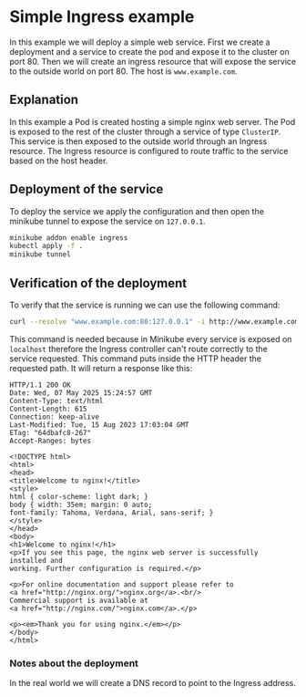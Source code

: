 # Simple Ingress example
In this example we will deploy a simple web service. First we create a deployment and a service to create the pod and expose it to the cluster on port 80.
Then we will create an ingress resource that will expose the service to the outside world on port 80. The host is ```www.example.com```.

## Explanation
In this example a Pod is created hosting a simple nginx web server. The Pod is exposed to the rest of the cluster through a service of type ```ClusterIP```. This service is then exposed to the outside world through an Ingress resource. The Ingress resource is configured to route traffic to the service based on the host header.

## Deployment of the service
To deploy the service we apply the configuration and then open the minikube tunnel to expose the service on ```127.0.0.1```.
```bash
minikube addon enable ingress
kubectl apply -f .
minikube tunnel
```

## Verification of the deployment
To verify that the service is running we can use the following command:
```bash
curl --resolve "www.example.com:80:127.0.0.1" -i http://www.example.com
```
This command is needed because in Minikube every service is exposed on ```localhost``` therefore the Ingress controller can't route correctly to the service requested. This command puts inside the HTTP header the requested path.
It will return a response like this:
```
HTTP/1.1 200 OK
Date: Wed, 07 May 2025 15:24:57 GMT
Content-Type: text/html
Content-Length: 615
Connection: keep-alive
Last-Modified: Tue, 15 Aug 2023 17:03:04 GMT
ETag: "64dbafc8-267"
Accept-Ranges: bytes

<!DOCTYPE html>
<html>
<head>
<title>Welcome to nginx!</title>
<style>
html { color-scheme: light dark; }
body { width: 35em; margin: 0 auto;
font-family: Tahoma, Verdana, Arial, sans-serif; }
</style>
</head>
<body>
<h1>Welcome to nginx!</h1>
<p>If you see this page, the nginx web server is successfully installed and
working. Further configuration is required.</p>

<p>For online documentation and support please refer to
<a href="http://nginx.org/">nginx.org</a>.<br/>
Commercial support is available at
<a href="http://nginx.com/">nginx.com</a>.</p>

<p><em>Thank you for using nginx.</em></p>
</body>
</html>
```

### Notes about the deployment
In the real world we will create a DNS record to point to the Ingress address. 